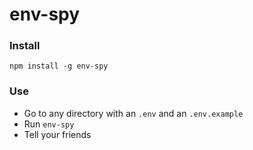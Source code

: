 # env-spy

### Install

```npm install -g env-spy```

### Use

- Go to any directory with an ```.env``` and an ```.env.example```
- Run ```env-spy```
- Tell your friends